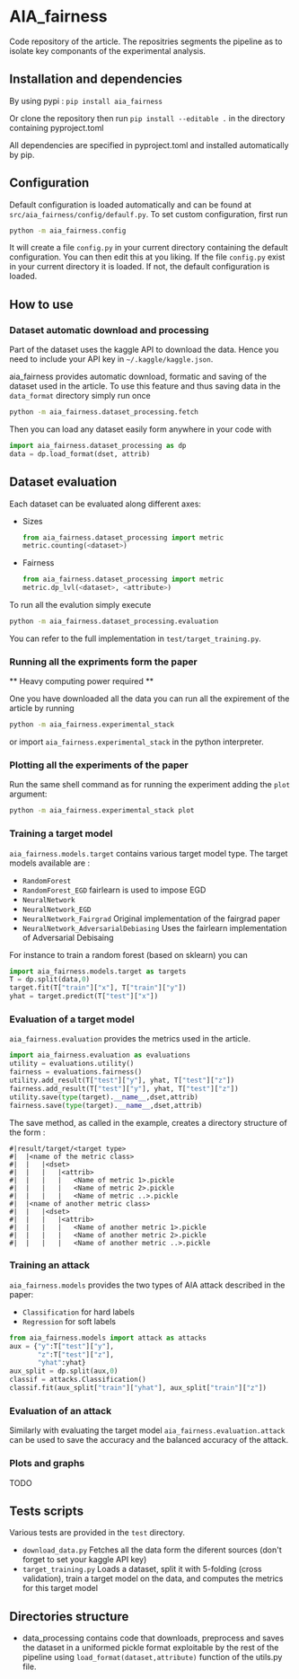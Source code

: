# AIA_fairness

Code repository of the article.
The repositries segments the pipeline as to isolate key componants of the experimental analysis.


## Installation and dependencies
By using pypi :
```pip install aia_fairness```

Or clone the repository then run 
```pip install --editable .```
in the directory containing pyproject.toml

All dependencies are specified in pyproject.toml and installed automatically by pip.

## Configuration
Default configuration is loaded automatically and can be found at `src/aia_fairness/config/defaulf.py`.
To set custom configuration, first run 
```bash
python -m aia_fairness.config
```
It will create a file `config.py` in your current directory containing the default configuration.
You can then edit this at you liking.
If the file `config.py` exist in your current directory it is loaded.
If not, the default configuration is loaded.
## How to use 

### Dataset automatic download and processing
Part of the dataset uses the kaggle API to download the data.
Hence you need to include your API key in ```~/.kaggle/kaggle.json```.

aia_fairness provides automatic download, formatic and saving of the dataset used in the article. 
To use this feature and thus saving data in the `data_format` directory simply run once 
```bash
python -m aia_fairness.dataset_processing.fetch
```
Then you can load any dataset easily form anywhere in your code with
```python
import aia_fairness.dataset_processing as dp
data = dp.load_format(dset, attrib)
```

## Dataset evaluation
Each dataset can be evaluated along different axes:
 - Sizes 
   ```python
   from aia_fairness.dataset_processing import metric
   metric.counting(<dataset>)
   ```
 - Fairness 
   ```python
   from aia_fairness.dataset_processing import metric
   metric.dp_lvl(<dataset>, <attribute>)
   ```

To run all the evalution simply execute
```bash
python -m aia_fairness.dataset_processing.evaluation
```

You can refer to the full implementation in `test/target_training.py`.

### Running all the expriments form the paper
** Heavy computing power required **

One you have downloaded all the data you can run all the expirement of the article by running
```bash
python -m aia_fairness.experimental_stack
```
or import `aia_fairness.experimental_stack` in the python interpreter.

### Plotting all the experiments of the paper
Run the same shell command as for running the experiment adding the `plot` argument:
```bash
python -m aia_fairness.experimental_stack plot
```

### Training a target model
`aia_fairness.models.target` contains various target model type. 
The target models available are :
 - `RandomForest`
 - `RandomForest_EGD` fairlearn is used to impose EGD
 - `NeuralNetwork`
 - `NeuralNetwork_EGD`
 - `NeuralNetwork_Fairgrad` Original implementation of the fairgrad paper
 - `NeuralNetwork_AdversarialDebiasing` Uses the fairlearn implementation of Adversarial Debisaing 

For instance to train a random forest (based on sklearn) you can
```python
import aia_fairness.models.target as targets
T = dp.split(data,0)
target.fit(T["train"]["x"], T["train"]["y"])
yhat = target.predict(T["test"]["x"])
```
### Evaluation of a target model
`aia_fairness.evaluation` provides the metrics used in the article.
```python
import aia_fairness.evaluation as evaluations
utility = evaluations.utility()
fairness = evaluations.fairness()
utility.add_result(T["test"]["y"], yhat, T["test"]["z"])
fairness.add_result(T["test"]["y"], yhat, T["test"]["z"])
utility.save(type(target).__name__,dset,attrib)
fairness.save(type(target).__name__,dset,attrib)
```
The save method, as called in the example, creates a directory structure of the form :
```
#|result/target/<target type>
#|  |<name of the metric class>
#|  |   |<dset>
#|  |   |   |<attrib>
#|  |   |   |   <Name of metric 1>.pickle
#|  |   |   |   <Name of metric 2>.pickle
#|  |   |   |   <Name of metric ..>.pickle
#|  |<name of another metric class>
#|  |   |<dset>
#|  |   |   |<attrib>
#|  |   |   |   <Name of another metric 1>.pickle
#|  |   |   |   <Name of another metric 2>.pickle
#|  |   |   |   <Name of another metric ..>.pickle
```

### Training an attack
`aia_fairness.models` provides the two types of AIA attack described in the paper:
 - `Classification` for hard labels
 - `Regression` for soft labels
```python
from aia_fairness.models import attack as attacks
aux = {"y":T["test"]["y"],
       "z":T["test"]["z"],
       "yhat":yhat}
aux_split = dp.split(aux,0)
classif = attacks.Classification()
classif.fit(aux_split["train"]["yhat"], aux_split["train"]["z"])
```

### Evaluation of an attack
Similarly with evaluating the target model `aia_fairness.evaluation.attack` can be used to save the accuracy and the balanced accuracy of the attack.

### Plots and graphs 
TODO

## Tests scripts 
Various tests are provided in the `test` directory.
 - `download_data.py` Fetches all the data form the diferent sources (don't forget to set your kaggle API key)
 - `target_training.py` Loads a dataset, split it with 5-folding (cross validation), train a target model on the data, and computes the metrics for this target model

## Directories structure

- data_processing contains code that downloads, preprocess and saves the dataset in a uniformed pickle format exploitable by the rest of the pipeline using ```load_format(dataset,attribute)``` function of the utils.py file. 
